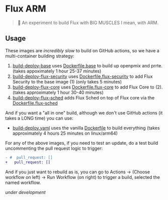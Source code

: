 # Flux ARM

> 💪️ An experiment to build Flux with BIG MUSCLES I mean, with ARM.


## Usage

These images are _incredibly slow_ to build on GitHub actions, so we have a multi-container
building strategy:


 1. [build-deploy-base](.github/workflows/build-deploy-base.yaml) uses [Dockerfile.base](Dockerfile.base) to build up openpmix and prrte. (takes appoximately 1 hour 25-37 minutes)
 2. [build-deploy-flux-security](.github/workflows/build-deploy-flux-security.yaml) uses [Dockerfile.flux-security](Dockerfile.flux-security) to add Flux Security to the base image (1) (only takes 5 minutes)
 3. [build-deploy-flux-core](.github/workflows/build-deploy-flux-core.yaml) uses [Dockerfile.flux-core](Dockerfile.flux-core) to add Flux Core to (2). (takes approximately 1 hour 30-40 minutes)
 4. [build-deploy-flux-sched](.github/workflows/build-deploy-flux-sched.yaml) adds Flux Sched on top of Flux core via the [Dockerfile.flux-sched](Dockerfile.flux-sched)


And if you want a "all in one" build, although we don't use GitHub actions (it takes a LONG time) you can use:

 - [build-deploy.yaml](.github/workflows/build-deploy.yaml) uses the vanilla [Dockerfile](Dockerfile) to build everything (takes approximately 4 hours 25 minutes on linux/arm64)
 
For any of the above images, if you need to test an update, do a test build uncommenting the pull request logic to trigger:

```diff
- #  pull_request: []
+   pull_request: []
```

And if you just want to rebuild as is, you can go to Actions -> (Choose workflow on left) -> Run Workflow (on right) to 
trigger a build, selected the named workflow.

*under development*
